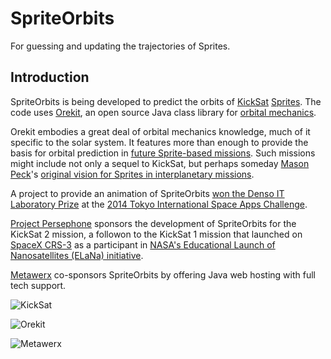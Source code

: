 SpriteOrbits
============

For guessing and updating the trajectories of Sprites.

Introduction
------------

SpriteOrbits is being developed to predict the orbits of [KickSat](http://www.kicksat.net) [Sprites](http://www.spacecraftresearch.com/MII/MII_overview.html). The code uses [Orekit](http://www.orekit.org), an open source Java class library for [orbital mechanics](https://en.wikipedia.org/wiki/Orbital_mechanics).

Orekit embodies a great deal of orbital mechanics knowledge, much of it specific to the solar system. It features more than enough to provide the basis for orbital prediction in [future Sprite-based missions](https://www.kickstarter.com/projects/zacinaction/kicksat-your-personal-spacecraft-in-space/posts/1087276). Such missions might include not only a sequel to KickSat, but perhaps someday [Mason Peck](https://en.wikipedia.org/wiki/Mason_Peck)'s [original vision for Sprites in interplanetary missions](http://spectrum.ieee.org/aerospace/satellites/exploring-space-with-chipsized-satellites).

A project to provide an animation of SpriteOrbits [won the Denso IT Laboratory Prize](http://tokyo.spaceappschallenge.org/2014/img/release/PressRelease_H_20140423_02.pdf) at the [2014 Tokyo International Space Apps Challenge](https://2014.spaceappschallenge.org/).

[Project Persephone](http://www.projectpersephone.org) sponsors the development of SpriteOrbits for the KickSat 2 mission, a followon to the KickSat 1 mission that launched on [SpaceX CRS-3](https://en.wikipedia.org/wiki/SpaceX_CRS-3) as a participant in [NASA's Educational Launch of Nanosatellites (ELaNa) initiative](http://www.nasa.gov/mission_pages/smallsats/elana/).

[Metawerx](http://www.metawerx.net/) co-sponsors SpriteOrbits by offering Java web hosting with full tech support.

![KickSat](http://kicksat.github.io/kicksatlogo_600.png)

![Orekit](https://cloud.githubusercontent.com/assets/196385/6996772/71ac1984-dbd7-11e4-8238-d8dfda44d304.png)

![Metawerx](https://www.metawerx.net/images/logo/logo_giant_colored_404.png)
